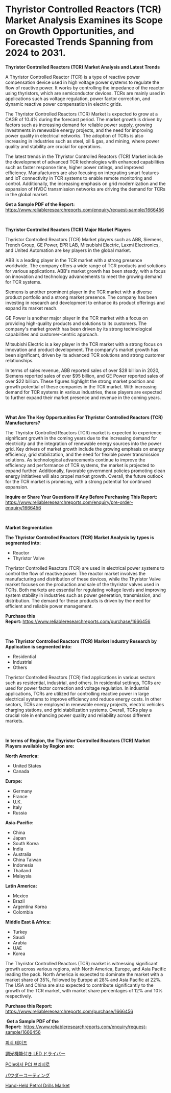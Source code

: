 <p><h1>Thyristor Controlled Reactors (TCR) Market Analysis Examines its Scope on Growth Opportunities, and Forecasted Trends Spanning from 2024 to 2031.</h1></p><p><strong>Thyristor Controlled Reactors (TCR) Market Analysis and Latest Trends</strong></p>
<p><p>A Thyristor Controlled Reactor (TCR) is a type of reactive power compensation device used in high voltage power systems to regulate the flow of reactive power. It works by controlling the impedance of the reactor using thyristors, which are semiconductor devices. TCRs are mainly used in applications such as voltage regulation, power factor correction, and dynamic reactive power compensation in electric grids.</p><p>The Thyristor Controlled Reactors (TCR) Market is expected to grow at a CAGR of 10.4% during the forecast period. The market growth is driven by factors such as increasing demand for reliable power supply, growing investments in renewable energy projects, and the need for improving power quality in electrical networks. The adoption of TCRs is also increasing in industries such as steel, oil & gas, and mining, where power quality and stability are crucial for operations.</p><p>The latest trends in the Thyristor Controlled Reactors (TCR) Market include the development of advanced TCR technologies with enhanced capabilities such as faster response time, higher power ratings, and improved efficiency. Manufacturers are also focusing on integrating smart features and IoT connectivity in TCR systems to enable remote monitoring and control. Additionally, the increasing emphasis on grid modernization and the expansion of HVDC transmission networks are driving the demand for TCRs in the global market.</p></p>
<p><strong>Get a Sample PDF of the Report:&nbsp;</strong> <a href="https://www.reliableresearchreports.com/enquiry/request-sample/1666456">https://www.reliableresearchreports.com/enquiry/request-sample/1666456</a></p>
<p>&nbsp;</p>
<p><strong>Thyristor Controlled Reactors (TCR) Major Market Players</strong></p>
<p><p>Thyristor Controlled Reactors (TCR) Market players such as ABB, Siemens, Trench Group, GE Power, EPR LAB, Mitsubishi Electric, Laxmi Electronics, and United Automation are key players in the global market. </p><p>ABB is a leading player in the TCR market with a strong presence worldwide. The company offers a wide range of TCR products and solutions for various applications. ABB's market growth has been steady, with a focus on innovation and technology advancements to meet the growing demand for TCR systems.</p><p>Siemens is another prominent player in the TCR market with a diverse product portfolio and a strong market presence. The company has been investing in research and development to enhance its product offerings and expand its market reach.</p><p>GE Power is another major player in the TCR market with a focus on providing high-quality products and solutions to its customers. The company's market growth has been driven by its strong technological capabilities and customer-centric approach.</p><p>Mitsubishi Electric is a key player in the TCR market with a strong focus on innovation and product development. The company's market growth has been significant, driven by its advanced TCR solutions and strong customer relationships.</p><p>In terms of sales revenue, ABB reported sales of over $28 billion in 2020, Siemens reported sales of over $95 billion, and GE Power reported sales of over $22 billion. These figures highlight the strong market position and growth potential of these companies in the TCR market. With increasing demand for TCR systems in various industries, these players are expected to further expand their market presence and revenue in the coming years.</p></p>
<p>&nbsp;</p>
<p><strong>What Are The Key Opportunities For Thyristor Controlled Reactors (TCR) Manufacturers?</strong></p>
<p><p>The Thyristor Controlled Reactors (TCR) market is expected to experience significant growth in the coming years due to the increasing demand for electricity and the integration of renewable energy sources into the power grid. Key drivers of market growth include the growing emphasis on energy efficiency, grid stabilization, and the need for flexible power transmission solutions. As technological advancements continue to improve the efficiency and performance of TCR systems, the market is projected to expand further. Additionally, favorable government policies promoting clean energy initiatives will also propel market growth. Overall, the future outlook for the TCR market is promising, with a strong potential for continued expansion.</p></p>
<p><strong>Inquire or Share Your Questions If Any Before Purchasing This Report:</strong> <a href="https://www.reliableresearchreports.com/enquiry/pre-order-enquiry/1666456">https://www.reliableresearchreports.com/enquiry/pre-order-enquiry/1666456</a></p>
<p>&nbsp;</p>
<p><strong>Market Segmentation</strong></p>
<p><strong>The Thyristor Controlled Reactors (TCR) Market Analysis by types is segmented into:</strong></p>
<p><ul><li>Reactor</li><li>Thyristor Valve</li></ul></p>
<p><p>Thyristor Controlled Reactors (TCR) are used in electrical power systems to control the flow of reactive power. The reactor market involves the manufacturing and distribution of these devices, while the Thyristor Valve market focuses on the production and sale of the thyristor valves used in TCRs. Both markets are essential for regulating voltage levels and improving system stability in industries such as power generation, transmission, and distribution. The demand for these products is driven by the need for efficient and reliable power management.</p></p>
<p><strong>Purchase this Report:&nbsp;</strong><a href="https://www.reliableresearchreports.com/purchase/1666456">https://www.reliableresearchreports.com/purchase/1666456</a></p>
<p>&nbsp;</p>
<p><strong>The Thyristor Controlled Reactors (TCR) Market Industry Research by Application is segmented into:</strong></p>
<p><ul><li>Residential</li><li>Industrial</li><li>Others</li></ul></p>
<p><p>Thyristor Controlled Reactors (TCR) find applications in various sectors such as residential, industrial, and others. In residential settings, TCRs are used for power factor correction and voltage regulation. In industrial applications, TCRs are utilized for controlling reactive power in large electrical systems to improve efficiency and reduce energy costs. In other sectors, TCRs are employed in renewable energy projects, electric vehicles charging stations, and grid stabilization systems. Overall, TCRs play a crucial role in enhancing power quality and reliability across different markets.</p></p>
<p>&nbsp;</p>
<p><strong>In terms of Region, the Thyristor Controlled Reactors (TCR) Market Players available by Region are:</strong></p>
<p>
    <p> <strong> North America: </strong>
        <ul>
            <li>United States</li>
            <li>Canada</li>
        </ul>
        </p> 
    <p> <strong> Europe: </strong>
        <ul>
            <li>Germany</li>
            <li>France</li>
            <li>U.K.</li>
            <li>Italy</li>
            <li>Russia</li>
        </ul>
        </p> 
    <p> <strong> Asia-Pacific: </strong>
        <ul>
            <li>China</li>
            <li>Japan</li>
            <li>South Korea</li>
            <li>India</li>
            <li>Australia</li>
            <li>China Taiwan</li>
            <li>Indonesia</li>
            <li>Thailand</li>
            <li>Malaysia</li>
        </ul>
        </p> 
    <p> <strong> Latin America: </strong>
        <ul>
            <li>Mexico</li>
            <li>Brazil</li>
            <li>Argentina Korea</li>
            <li>Colombia</li>
        </ul>
        </p> 
    <p> <strong> Middle East & Africa: </strong>
        <ul>
            <li>Turkey</li>
            <li>Saudi</li>
            <li>Arabia</li>
            <li>UAE</li>
            <li>Korea</li>
        </ul>
    </p>
    </p>
<p><p>The Thyristor Controlled Reactors (TCR) market is witnessing significant growth across various regions, with North America, Europe, and Asia Pacific leading the pack. North America is expected to dominate the market with a market share of 35%, followed by Europe at 28% and Asia Pacific at 22%. The USA and China are also expected to contribute significantly to the growth of the TCR market, with market share percentages of 12% and 10% respectively.</p></p>
<p><strong>Purchase this Report: </strong><a href="https://www.reliableresearchreports.com/purchase/1666456">https://www.reliableresearchreports.com/purchase/1666456</a></p>
<p>&nbsp;<strong>Get a Sample PDF of the Report:&nbsp;&nbsp;</strong><a href="https://www.reliableresearchreports.com/enquiry/request-sample/1666456">https://www.reliableresearchreports.com/enquiry/request-sample/1666456</a></p>
<p><strong></strong></p>
<p><p><a href="https://medium.com/@danykakilback/%EC%96%B4%EA%B5%B0-%ED%85%8C%EC%9D%B4%ED%94%84-%EC%8B%9C%EC%9E%A5-%EC%8B%9C%EC%9E%A5-cagr-%EC%8B%9C%EC%9E%A5-%EB%8F%99%ED%96%A5-%EB%B0%8F-%EC%84%B1%EC%9E%A5-%EC%A0%84%EB%9E%B5%EC%97%90-%EB%8C%80%ED%95%9C-%ED%86%B5%EC%B0%B0%EB%A0%A5-fdcdf48b075f">피쉬 테이프</a></p><p><a href="https://medium.com/@alioukaye1/%E3%83%87%E3%82%A3%E3%83%9E%E3%83%96%E3%83%ABled%E3%83%89%E3%83%A9%E3%82%A4%E3%83%90%E3%83%BC%E3%83%9E%E3%83%BC%E3%82%B1%E3%83%83%E3%83%88%E3%81%AF-%E5%B8%82%E5%A0%B4%E3%82%B7%E3%82%A7%E3%82%A2-%E5%B8%82%E5%A0%B4%E3%83%88%E3%83%AC%E3%83%B3%E3%83%89-%E5%B8%82%E5%A0%B4%E6%88%90%E9%95%B7%E3%81%AB%E9%96%A2%E3%81%99%E3%82%8B%E6%83%85%E5%A0%B1%E3%82%92%E6%8F%90%E4%BE%9B%E3%81%97%E3%81%A6%E3%81%84%E3%81%BE%E3%81%99-0bcf9e51b4eb">調光機能付き LED ドライバー</a></p><p><a href="https://github.com/hxzi07639916/Market-Research-Report-List-1/blob/main/774202111989.md">PCIe에서 PCI 브리지로</a></p><p><a href="https://github.com/ihabdkwlxs948/Market-Research-Report-List-1/blob/main/121826612998.md">パウダーコーティング</a></p><p><a href="https://www.linkedin.com/pulse/hand-held-petrol-drills-market-dynamics-2024-2031-kp5le?trackingId=%2FImAcKO1MYYwdgJJBrOpXw%3D%3D">Hand-Held Petrol Drills Market</a></p></p>